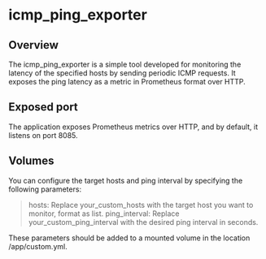 # icmp_ping_exporter
## Overview
The icmp_ping_exporter is a simple tool developed for monitoring the latency of the specified hosts by sending periodic ICMP requests. It exposes the ping latency as a metric in Prometheus format over HTTP.

## Exposed port
The application exposes Prometheus metrics over HTTP, and by default, it listens on port 8085.

## Volumes
You can configure the target hosts and ping interval by specifying the following parameters:

> hosts: Replace your_custom_hosts with the target host you want to monitor, format as list.
> ping_interval: Replace your_custom_ping_interval with the desired ping interval in seconds.

These parameters should be added to a mounted volume in the location /app/custom.yml.
